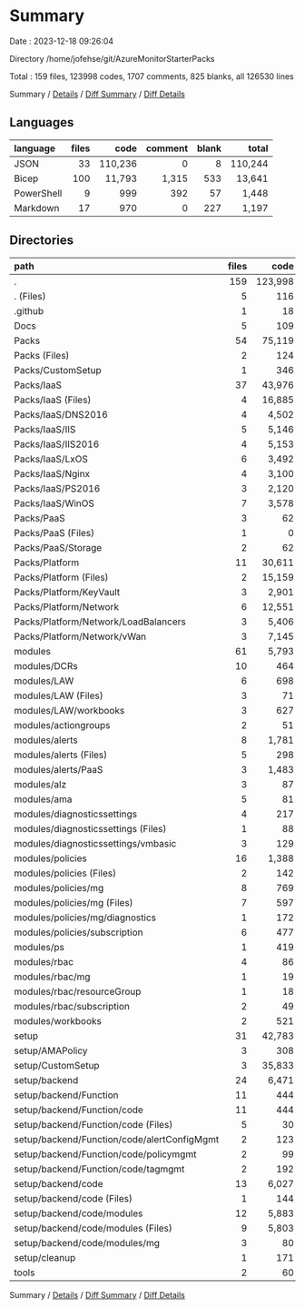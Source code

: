 # Summary

Date : 2023-12-18 09:26:04

Directory /home/jofehse/git/AzureMonitorStarterPacks

Total : 159 files,  123998 codes, 1707 comments, 825 blanks, all 126530 lines

Summary / [Details](details.md) / [Diff Summary](diff.md) / [Diff Details](diff-details.md)

## Languages
| language | files | code | comment | blank | total |
| :--- | ---: | ---: | ---: | ---: | ---: |
| JSON | 33 | 110,236 | 0 | 8 | 110,244 |
| Bicep | 100 | 11,793 | 1,315 | 533 | 13,641 |
| PowerShell | 9 | 999 | 392 | 57 | 1,448 |
| Markdown | 17 | 970 | 0 | 227 | 1,197 |

## Directories
| path | files | code | comment | blank | total |
| :--- | ---: | ---: | ---: | ---: | ---: |
| . | 159 | 123,998 | 1,707 | 825 | 126,530 |
| . (Files) | 5 | 116 | 0 | 75 | 191 |
| .github | 1 | 18 | 0 | 11 | 29 |
| Docs | 5 | 109 | 0 | 66 | 175 |
| Packs | 54 | 75,119 | 560 | 230 | 75,909 |
| Packs (Files) | 2 | 124 | 21 | 42 | 187 |
| Packs/CustomSetup | 1 | 346 | 0 | 0 | 346 |
| Packs/IaaS | 37 | 43,976 | 367 | 130 | 44,473 |
| Packs/IaaS (Files) | 4 | 16,885 | 20 | 9 | 16,914 |
| Packs/IaaS/DNS2016 | 4 | 4,502 | 35 | 14 | 4,551 |
| Packs/IaaS/IIS | 5 | 5,146 | 35 | 19 | 5,200 |
| Packs/IaaS/IIS2016 | 4 | 5,153 | 35 | 15 | 5,203 |
| Packs/IaaS/LxOS | 6 | 3,492 | 75 | 23 | 3,590 |
| Packs/IaaS/Nginx | 4 | 3,100 | 52 | 11 | 3,163 |
| Packs/IaaS/PS2016 | 3 | 2,120 | 11 | 7 | 2,138 |
| Packs/IaaS/WinOS | 7 | 3,578 | 104 | 32 | 3,714 |
| Packs/PaaS | 3 | 62 | 65 | 13 | 140 |
| Packs/PaaS (Files) | 1 | 0 | 0 | 1 | 1 |
| Packs/PaaS/Storage | 2 | 62 | 65 | 12 | 139 |
| Packs/Platform | 11 | 30,611 | 107 | 45 | 30,763 |
| Packs/Platform (Files) | 2 | 15,159 | 10 | 4 | 15,173 |
| Packs/Platform/KeyVault | 3 | 2,901 | 47 | 14 | 2,962 |
| Packs/Platform/Network | 6 | 12,551 | 50 | 27 | 12,628 |
| Packs/Platform/Network/LoadBalancers | 3 | 5,406 | 16 | 9 | 5,431 |
| Packs/Platform/Network/vWan | 3 | 7,145 | 34 | 18 | 7,197 |
| modules | 61 | 5,793 | 844 | 302 | 6,939 |
| modules/DCRs | 10 | 464 | 59 | 52 | 575 |
| modules/LAW | 6 | 698 | 9 | 14 | 721 |
| modules/LAW (Files) | 3 | 71 | 0 | 5 | 76 |
| modules/LAW/workbooks | 3 | 627 | 9 | 9 | 645 |
| modules/actiongroups | 2 | 51 | 4 | 4 | 59 |
| modules/alerts | 8 | 1,781 | 36 | 53 | 1,870 |
| modules/alerts (Files) | 5 | 298 | 8 | 18 | 324 |
| modules/alerts/PaaS | 3 | 1,483 | 28 | 35 | 1,546 |
| modules/alz | 3 | 87 | 12 | 30 | 129 |
| modules/ama | 5 | 81 | 1 | 17 | 99 |
| modules/diagnosticssettings | 4 | 217 | 419 | 29 | 665 |
| modules/diagnosticssettings (Files) | 1 | 88 | 65 | 13 | 166 |
| modules/diagnosticssettings/vmbasic | 3 | 129 | 354 | 16 | 499 |
| modules/policies | 16 | 1,388 | 95 | 62 | 1,545 |
| modules/policies (Files) | 2 | 142 | 4 | 5 | 151 |
| modules/policies/mg | 8 | 769 | 60 | 32 | 861 |
| modules/policies/mg (Files) | 7 | 597 | 49 | 30 | 676 |
| modules/policies/mg/diagnostics | 1 | 172 | 11 | 2 | 185 |
| modules/policies/subscription | 6 | 477 | 31 | 25 | 533 |
| modules/ps | 1 | 419 | 206 | 17 | 642 |
| modules/rbac | 4 | 86 | 3 | 20 | 109 |
| modules/rbac/mg | 1 | 19 | 0 | 4 | 23 |
| modules/rbac/resourceGroup | 1 | 18 | 1 | 4 | 23 |
| modules/rbac/subscription | 2 | 49 | 2 | 12 | 63 |
| modules/workbooks | 2 | 521 | 0 | 4 | 525 |
| setup | 31 | 42,783 | 251 | 140 | 43,174 |
| setup/AMAPolicy | 3 | 308 | 34 | 14 | 356 |
| setup/CustomSetup | 3 | 35,833 | 6 | 18 | 35,857 |
| setup/backend | 24 | 6,471 | 156 | 95 | 6,722 |
| setup/backend/Function | 11 | 444 | 75 | 23 | 542 |
| setup/backend/Function/code | 11 | 444 | 75 | 23 | 542 |
| setup/backend/Function/code (Files) | 5 | 30 | 21 | 4 | 55 |
| setup/backend/Function/code/alertConfigMgmt | 2 | 123 | 13 | 10 | 146 |
| setup/backend/Function/code/policymgmt | 2 | 99 | 18 | 3 | 120 |
| setup/backend/Function/code/tagmgmt | 2 | 192 | 23 | 6 | 221 |
| setup/backend/code | 13 | 6,027 | 81 | 72 | 6,180 |
| setup/backend/code (Files) | 1 | 144 | 34 | 16 | 194 |
| setup/backend/code/modules | 12 | 5,883 | 47 | 56 | 5,986 |
| setup/backend/code/modules (Files) | 9 | 5,803 | 37 | 47 | 5,887 |
| setup/backend/code/modules/mg | 3 | 80 | 10 | 9 | 99 |
| setup/cleanup | 1 | 171 | 55 | 13 | 239 |
| tools | 2 | 60 | 52 | 1 | 113 |

Summary / [Details](details.md) / [Diff Summary](diff.md) / [Diff Details](diff-details.md)